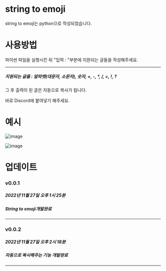 # string to emoji
string to emoji는 python으로 작성되었습니다.

# 사용방법
파이썬 파일을 실행시킨 뒤 "입력 : "부분에 지원되는 글들을 작성해주세요.

----------
##### 지원되는 글들 : 알파벳(대문자, 소문자), 숫자, +, -, *, /, =, !, ?

그 후 출력이 된 글은 자동으로 복사가 됩니다.
  
바로 Discord에 붙여넣기 해주세요.

# 예시
![image](https://user-images.githubusercontent.com/96653318/204119072-4fb08da6-7b9d-457b-9af7-67830acfdba4.png)

![image](https://user-images.githubusercontent.com/96653318/204119060-eb0ac6ea-2c47-42ac-b807-77de36fb2e16.png)

# 업데이트
### v0.0.1 
##### 2022년 11월 27일 오후 1시 25분
##### String to emoji개발완료
----------
### v0.0.2
##### 2022년 11월 27일 오후 2시 18분
##### 자동으로 복사해주는 기능 개발완료
----------
